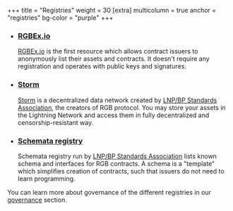 +++
title = "Registries"
weight = 30
[extra]
multicolumn = true
anchor = "registries"
bg-color = "purple"
+++

* ### [RGBEx.io](rgbex.io)

    [RGBEx.io](rgbex.io) is the first resource which allows contract issuers
    to anonymously list their assets and contracts. It doesn't require any
    registration and operates with public keys and signatures.

* ### [Storm]

    [Storm] is a decentralized data network created by 
    [LNP/BP Standards Association][LNP/BP], the creators of RGB protocol.
    You may store your assets in the Lightning Network and access them in fully
    decentralized and censorship-resistant way.

* ### [Schemata registry](https://github.com/RGB-WG/schemata-registry)

    Schemata registry run by [LNP/BP Standards Association][LNP/BP] lists
    known schema and interfaces for RGB contracts. A schema is a "template" which
    simplifies creation of contracts, such that issuers do not need to learn
    programming.

You can learn more about governance of the different registries in our
[governance] section.

[LNP/BP]: https://lnp-bp.org
[Storm]: https://github.com/Storm-WG
[governance]: /governance
